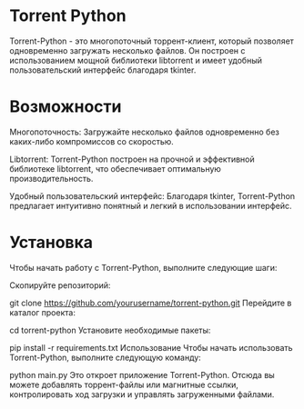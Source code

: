 # Torrent Python
Torrent-Python - это многопоточный торрент-клиент, который позволяет одновременно загружать несколько файлов. Он построен с использованием мощной библиотеки libtorrent и имеет удобный пользовательский интерфейс благодаря tkinter.

# Возможности
Многопоточность: Загружайте несколько файлов одновременно без каких-либо компромиссов со скоростью.


Libtorrent: Torrent-Python построен на прочной и эффективной библиотеке libtorrent, что обеспечивает оптимальную производительность.


Удобный пользовательский интерфейс: Благодаря tkinter, Torrent-Python предлагает интуитивно понятный и легкий в использовании интерфейс.

# Установка
Чтобы начать работу с Torrent-Python, выполните следующие шаги:

Скопируйте репозиторий:

git clone https://github.com/yourusername/torrent-python.git
Перейдите в каталог проекта:

cd torrent-python
Установите необходимые пакеты:

pip install -r requirements.txt
Использование
Чтобы начать использовать Torrent-Python, выполните следующую команду:


python main.py
Это откроет приложение Torrent-Python. Отсюда вы можете добавлять торрент-файлы или магнитные ссылки, контролировать ход загрузки и управлять загруженными файлами.

